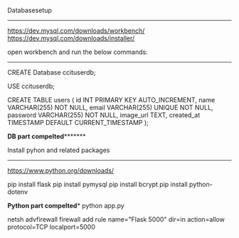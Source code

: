Databasesetup
********************************************
https://dev.mysql.com/downloads/workbench/
https://dev.mysql.com/downloads/installer/

open workbench and run the below commands:
***********************************************
CREATE Database ccituserdb;

USE ccituserdb;

CREATE TABLE users (
    id INT PRIMARY KEY AUTO_INCREMENT,
    name VARCHAR(255) NOT NULL,
    email VARCHAR(255) UNIQUE NOT NULL,
    password VARCHAR(255) NOT NULL,
    image_url TEXT,
    created_at TIMESTAMP DEFAULT CURRENT_TIMESTAMP
);

****************DB part compelted***********************


Install pyhon and related packages
*************************************


https://www.python.org/downloads/

pip install flask
pip install pymysql
pip install bcrypt
pip install python-dotenv


**********************Python part compelted***********************
python app.py

netsh advfirewall firewall add rule name="Flask 5000" dir=in action=allow protocol=TCP localport=5000
